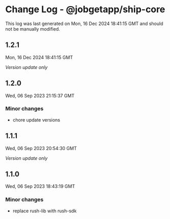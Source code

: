 # Change Log - @jobgetapp/ship-core

This log was last generated on Mon, 16 Dec 2024 18:41:15 GMT and should not be manually modified.

## 1.2.1
Mon, 16 Dec 2024 18:41:15 GMT

_Version update only_

## 1.2.0
Wed, 06 Sep 2023 21:15:37 GMT

### Minor changes

- chore update versions

## 1.1.1
Wed, 06 Sep 2023 20:54:30 GMT

_Version update only_

## 1.1.0
Wed, 06 Sep 2023 18:43:19 GMT

### Minor changes

- replace rush-lib with rush-sdk

